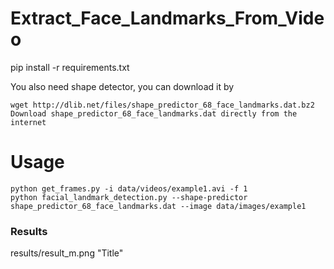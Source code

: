 # Extract_Face_Landmarks_From_Video

pip install -r requirements.txt

You also need shape detector, you can download it by 
```
wget http://dlib.net/files/shape_predictor_68_face_landmarks.dat.bz2
Download shape_predictor_68_face_landmarks.dat directly from the internet
```
# Usage
 ```
 python get_frames.py -i data/videos/example1.avi -f 1
 python facial_landmark_detection.py --shape-predictor shape_predictor_68_face_landmarks.dat --image data/images/example1
```
### Results
results/result_m.png "Title"
